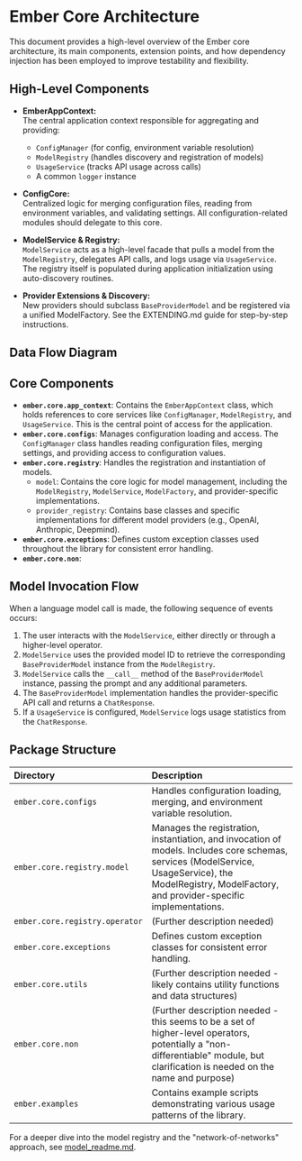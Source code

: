 # Ember Core Architecture

This document provides a high-level overview of the Ember core architecture, its main components, extension points, and how dependency injection has been employed to improve testability and flexibility.

## High-Level Components

- **EmberAppContext:**  
  The central application context responsible for aggregating and providing:
  - `ConfigManager` (for config, environment variable resolution)
  - `ModelRegistry` (handles discovery and registration of models)
  - `UsageService` (tracks API usage across calls)
  - A common `logger` instance

- **ConfigCore:**  
  Centralized logic for merging configuration files, reading from environment variables, and validating settings. All configuration-related modules should delegate to this core.

- **ModelService & Registry:**  
  `ModelService` acts as a high-level facade that pulls a model from the `ModelRegistry`, delegates API calls, and logs usage via `UsageService`. The registry itself is populated during application initialization using auto-discovery routines.

- **Provider Extensions & Discovery:**  
  New providers should subclass `BaseProviderModel` and be registered via a unified ModelFactory. See the EXTENDING.md guide for step-by-step instructions.

## Data Flow Diagram

## Core Components

*   **`ember.core.app_context`**: Contains the `EmberAppContext` class, which holds references to core services like `ConfigManager`, `ModelRegistry`, and `UsageService`.  This is the central point of access for the application.
*   **`ember.core.configs`**: Manages configuration loading and access. The `ConfigManager` class handles reading configuration files, merging settings, and providing access to configuration values.
*   **`ember.core.registry`**:  Handles the registration and instantiation of models.
    *   `model`: Contains the core logic for model management, including the `ModelRegistry`, `ModelService`, `ModelFactory`, and provider-specific implementations.
    *   `provider_registry`:  Contains base classes and specific implementations for different model providers (e.g., OpenAI, Anthropic, Deepmind).
*   **`ember.core.exceptions`**: Defines custom exception classes used throughout the library for consistent error handling.
*   **`ember.core.non`**: 

## Model Invocation Flow

When a language model call is made, the following sequence of events occurs:

1.  The user interacts with the `ModelService`, either directly or through a higher-level operator.
2.  `ModelService` uses the provided model ID to retrieve the corresponding `BaseProviderModel` instance from the `ModelRegistry`.
3.  `ModelService` calls the `__call__` method of the `BaseProviderModel` instance, passing the prompt and any additional parameters.
4.  The `BaseProviderModel` implementation handles the provider-specific API call and returns a `ChatResponse`.
5.  If a `UsageService` is configured, `ModelService` logs usage statistics from the `ChatResponse`.

## Package Structure

| Directory                     | Description                                                                                                                                                                                                                                                           |
| :---------------------------- | :-------------------------------------------------------------------------------------------------------------------------------------------------------------------------------------------------------------------------------------------------------------------- |
| `ember.core.configs`          | Handles configuration loading, merging, and environment variable resolution.                                                                                                                                                                                        |
| `ember.core.registry.model`   | Manages the registration, instantiation, and invocation of models. Includes core schemas, services (ModelService, UsageService), the ModelRegistry, ModelFactory, and provider-specific implementations.                                                       |
| `ember.core.registry.operator`| (Further description needed)                                                                                                                                                                                                                                        |
| `ember.core.exceptions`       | Defines custom exception classes for consistent error handling.                                                                                                                                                                                                     |
| `ember.core.utils`            | (Further description needed - likely contains utility functions and data structures)                                                                                                                                                                                |
| `ember.core.non`              | (Further description needed - this seems to be a set of higher-level operators, potentially a "non-differentiable" module, but clarification is needed on the name and purpose)                                                                                     |
| `ember.examples`              | Contains example scripts demonstrating various usage patterns of the library.                                                                                                                                                                                        |

For a deeper dive into the model registry and the "network-of-networks" approach, see [model_readme.md](model_readme.md). 